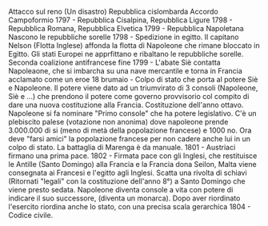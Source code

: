 Attacco sul reno (Un disastro)
Repubblica cislombarda
Accordo Campoformio
1797 - Repubblica Cisalpina, Repubblica Ligure
1798 - Repubblica Romana, Repubblica Elvetica
1799 - Repubblica Napoletana
Nascono le repubbliche sorelle
1798 - Spedizione in egitto. Il capitano Nelson (Flotta Inglese) affonda la flotta di Napoleone che rimane bloccato in Egitto. Gli stati Europei ne apprfittano e ribaltano le repubbliche sorelle.
Seconda coalizione antifrancese
fine 1799 - L'abate Siè contatta Napoleaone, che si imbarcha su una nave mercantile e torna in Francia acclamato come un eroe
18 brumaio - Colpo di stato che porta al potere Siè e Napoleone. Il potere viene dato ad un triumvirato di 3 consoli (Napoleone, Siè e ...) che prendono il potere come governo provvisorio col compito di dare una nuova costituzione alla Francia.
Costituzione dell'anno ottavo. Napoleone si fa nominare "Primo console" che ha potere legislativo. C'è un plebiscito palese (votazione non anonima) dove napoleone prende 3.000.000 di si (meno di metà della popolazione francese) e 1000 no. Ora deve "farsi amici" la popolazione francese per non cadere anche lui in un colpo di stato.
La battaglia di Marenga è da manuale.
1801 - Austriaci firmano una prima pace.
1802 - Firmata pace con gli Inglesi, che restituisce le Antille (Santo Domingo) alla Francia e la Francia dona Seilon, Malta viene consegnata ai Francesi e l'egitto agli Inglesi. Scatta una rivolta di schiavi (Ritornati "legali" con la costituzione dell'anno 8°) a Santo Domingo che viene presto sedata.
Napoleone diventa console a vita con potere di indicare il suo successore, (diventa un monarca). Dopo aver riordinato l'esercito riordina anche lo stato, con una precisa scala gerarchica
1804 - Codice civile.
